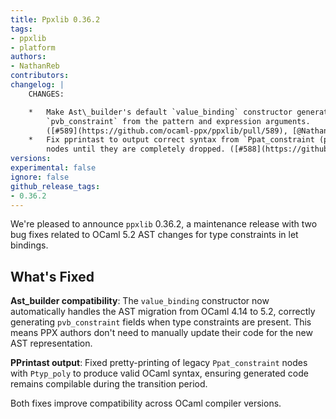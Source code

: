 ```yaml
---
title: Ppxlib 0.36.2
tags:
- ppxlib
- platform
authors:
- NathanReb
contributors:
changelog: |
    CHANGES:

    *   Make Ast\_builder's default `value_binding` constructor generate the proper  
        `pvb_constraint` from the pattern and expression arguments.  
        ([#589](https://github.com/ocaml-ppx/ppxlib/pull/589), [@NathanReb](https://github.com/NathanReb))
    *   Fix pprintast to output correct syntax from `Ppat_constraint (pat, Ptyp_poly ...)`  
        nodes until they are completely dropped. ([#588](https://github.com/ocaml-ppx/ppxlib/pull/588), [@NathanReb](https://github.com/NathanReb))
versions:
experimental: false
ignore: false
github_release_tags:
- 0.36.2
---
```


We're pleased to announce `ppxlib` 0.36.2, a maintenance release with two bug fixes related to OCaml 5.2 AST changes for type constraints in let bindings.

## What's Fixed

**Ast_builder compatibility**: The `value_binding` constructor now automatically handles the AST migration from OCaml 4.14 to 5.2, correctly generating `pvb_constraint` fields when type constraints are present. This means PPX authors don't need to manually update their code for the new AST representation.

**PPrintast output**: Fixed pretty-printing of legacy `Ppat_constraint` nodes with `Ptyp_poly` to produce valid OCaml syntax, ensuring generated code remains compilable during the transition period.

Both fixes improve compatibility across OCaml compiler versions.
